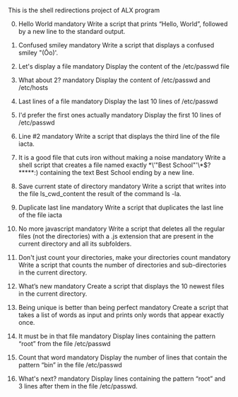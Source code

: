 This is the shell redirections project of ALX program

0. Hello World
mandatory
Write a script that prints “Hello, World”, followed by a new line to the standard output.

1. Confused smiley
mandatory
Write a script that displays a confused smiley "(Ôo)'.

2. Let's display a file
mandatory
Display the content of the /etc/passwd file

3. What about 2?
mandatory
Display the content of /etc/passwd and /etc/hosts

4. Last lines of a file
mandatory
Display the last 10 lines of /etc/passwd

5. I'd prefer the first ones actually
mandatory
Display the first 10 lines of /etc/passwd

6. Line #2
mandatory
Write a script that displays the third line of the file iacta.

7. It is a good file that cuts iron without making a noise
mandatory
Write a shell script that creates a file named exactly \*\\'"Best School"\'\\*$\?\*\*\*\*\*:) containing the text Best School ending by a new line.

8. Save current state of directory
mandatory
Write a script that writes into the file ls_cwd_content the result of the command ls -la. 

9. Duplicate last line
mandatory
Write a script that duplicates the last line of the file iacta

10. No more javascript
mandatory
Write a script that deletes all the regular files (not the directories) with a .js extension that are present in the current directory and all its subfolders.

11. Don't just count your directories, make your directories count
mandatory
Write a script that counts the number of directories and sub-directories in the current directory.

12. What’s new
mandatory
Create a script that displays the 10 newest files in the current directory.

13. Being unique is better than being perfect
mandatory
Create a script that takes a list of words as input and prints only words that appear exactly once.

14. It must be in that file
mandatory
Display lines containing the pattern “root” from the file /etc/passwd

15. Count that word
mandatory
Display the number of lines that contain the pattern “bin” in the file /etc/passwd

16. What's next?
mandatory
Display lines containing the pattern “root” and 3 lines after them in the file /etc/passwd.

 
